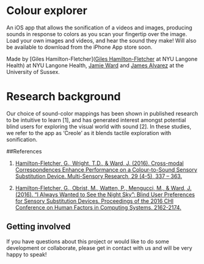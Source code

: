 # Colour explorer

An iOS app that allows the sonification of a videos and images, producing sounds in response to colors as you scan your fingertip over the image. Load your own images and videos, and hear the sound they make! Will also be available to download from the iPhone App store soon.

Made by [Giles Hamilton-Fletcher]([Giles Hamilton-Fletcher](https://twitter.com/Gilouxy) at NYU Langone Health) at NYU Langone Health, [Jamie Ward](https://profiles.sussex.ac.uk/p92444-jamie-ward) and [James Alvarez](https://jamesalvarez.co.uk/) at the University of Sussex.

# Research background
Our choice of sound-color mappings has been shown in published research to be intuitive to learn [1], and has generated interest amongst potential blind users for exploring the visual world with sound [2]. In these studies, we refer to the app as ‘Creole’ as it blends tactile exploration with sonification.

##References

1. [Hamilton-Fletcher, G., Wright, T.D., & Ward, J. (2016). Cross-modal Correspondences Enhance Performance on a Colour-to-Sound Sensory Substitution Device. Multi-Sensory Research, 29 (4-5), 337 – 363.](https://www.researchgate.net/publication/285673654_Cross-Modal_Correspondences_Enhance_Performance_on_a_Colour-to-Sound_Sensory_Substitution_Device)

2. [Hamilton-Fletcher, G., Obrist, M., Watten, P., Mengucci, M., & Ward, J. (2016). “I Always Wanted to See the Night Sky”: Blind User Preferences for Sensory Substitution Devices. Proceedings of the 2016 CHI Conference on Human Factors in Computing Systems. 2162-2174.](https://www.researchgate.net/publication/301931304_I_Always_Wanted_to_See_the_Night_Sky_Blind_User_Preferences_for_Sensory_Substitution_Devices)


## Getting involved

If you have questions about this project or would like to do some development or collaborate, please get in contact with us and will be very happy to speak! 

